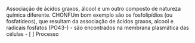Associação de ácidos graxos, álcool e um outro composto de natureza química diferente. CHONFUm bom exemplo são os fosfolipídios (ou fosfatídeos), que resultam da associação de ácidos graxos, alcool e radicais fosfatos (PO43-) - são encontrados na membrana plasmática das células - [ ] Processo 
